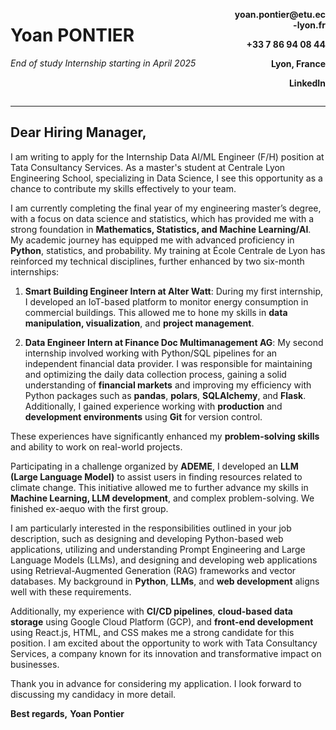 <div style="display: flex; justify-content: space-between; width: 100%;">
  <div style="width: 70%; text-align: left;">
    <h1 style="text-decoration: none;"><strong>Yoan PONTIER</strong></h1>
    <p><em>End of study Internship starting in April 2025</em></p>
  </div>
  <div style="width: 30%; text-align: right;">
    <p><strong>yoan.pontier@etu.ec-lyon.fr</strong></p>
    <p><strong>+33 7 86 94 08 44</strong></p>
    <p><strong>Lyon, France</strong></p>
    <p><strong>LinkedIn</strong></p>
  </div>
</div>


---


## **Dear Hiring Manager,**

I am writing to apply for the Internship Data AI/ML Engineer (F/H) position at Tata Consultancy Services. As a master's student at Centrale Lyon Engineering School, specializing in Data Science, I see this opportunity as a chance to contribute my skills effectively to your team.

I am currently completing the final year of my engineering master’s degree, with a focus on data science and statistics, which has provided me with a strong foundation in **Mathematics, Statistics, and Machine Learning/AI**. My academic journey has equipped me with advanced proficiency in **Python**, statistics, and probability. My training at École Centrale de Lyon has reinforced my technical disciplines, further enhanced by two six-month internships:

1. **Smart Building Engineer Intern at Alter Watt**:
   During my first internship, I developed an IoT-based platform to monitor energy consumption in commercial buildings. This allowed me to hone my skills in **data manipulation, visualization**, and **project management**.

2. **Data Engineer Intern at Finance Doc Multimanagement AG**:
   My second internship involved working with Python/SQL pipelines for an independent financial data provider. I was responsible for maintaining and optimizing the daily data collection process, gaining a solid understanding of **financial markets** and improving my efficiency with Python packages such as **pandas**, **polars**, **SQLAlchemy**, and **Flask**. Additionally, I gained experience working with **production** and **development environments** using **Git** for version control.

These experiences have significantly enhanced my **problem-solving skills** and ability to work on real-world projects.

Participating in a challenge organized by **ADEME**, I developed an **LLM (Large Language Model)** to assist users in finding resources related to climate change. This initiative allowed me to further advance my skills in **Machine Learning, LLM development**, and complex problem-solving. We finished ex-aequo with the first group.

I am particularly interested in the responsibilities outlined in your job description, such as designing and developing Python-based web applications, utilizing and understanding Prompt Engineering and Large Language Models (LLMs), and designing and developing web applications using Retrieval-Augmented Generation (RAG) frameworks and vector databases. My background in **Python**, **LLMs**, and **web development** aligns well with these requirements.

Additionally, my experience with **CI/CD pipelines**, **cloud-based data storage** using Google Cloud Platform (GCP), and **front-end development** using React.js, HTML, and CSS makes me a strong candidate for this position. I am excited about the opportunity to work with Tata Consultancy Services, a company known for its innovation and transformative impact on businesses.

Thank you in advance for considering my application. I look forward to discussing my candidacy in more detail.

**Best regards,**
**Yoan Pontier**
